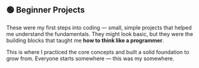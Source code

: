 ## 🟢 Beginner Projects

These were my first steps into coding — small, simple projects that helped me understand the fundamentals. They might look basic, but they were the building blocks that taught me **how to think like a programmer**.

This is where I practiced the core concepts and built a solid foundation to grow from. Everyone starts somewhere — this was my somewhere.
